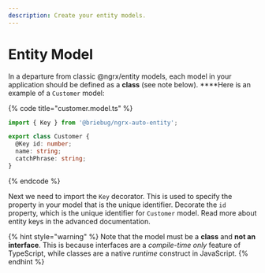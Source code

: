 ```yaml
---
description: Create your entity models.
---
```


# Entity Model

In a departure from classic @ngrx/entity models, each model in your application should be defined as a **class** \(see note below\). ****Here is an example of a `Customer` model:

{% code title="customer.model.ts" %}
```typescript
import { Key } from '@briebug/ngrx-auto-entity';

export class Customer {
  @Key id: number;
  name: string;
  catchPhrase: string;
}
```
{% endcode %}

Next we need to import the `Key` decorator. This is used to specify the property in your model that is the unique identifier. Decorate the `id` property, which is the unique identifier for `Customer` model. Read more about entity keys in the advanced documentation.

{% hint style="warning" %}
Note that the model must be a **class** and **not an interface**. This is because interfaces are a _compile-time only_ feature of TypeScript, while classes are a native _runtime_ construct in JavaScript.
{% endhint %}


